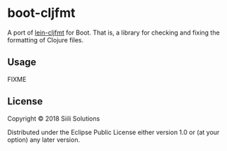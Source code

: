 # boot-cljfmt

A port of [lein-cljfmt](https://github.com/weavejester/cljfmt) for Boot.
That is, a library for checking and fixing the formatting of Clojure files.

## Usage

FIXME

## License

Copyright © 2018 Siili Solutions

Distributed under the Eclipse Public License either version 1.0 or (at
your option) any later version.
